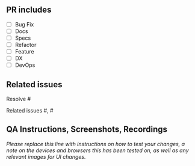 <!--
     For Work In Progress Pull Requests, please use the Draft PR feature,
     see https://github.blog/2019-02-14-introducing-draft-pull-requests/ for further details.

     For a timely review/response, please avoid force-pushing additional
     commits if your PR already received reviews or comments.

     Before submitting a Pull Request, please ensure you've done the following:
     - 📖 Read the Forem Contributing Guide: https://github.com/taskany-inc/icons/blob/main/CONTRIBUTING.md;
     - 📖 Read the Forem Code of Conduct: https://github.com/taskany-inc/icons/blob/main/CODE_OF_CONDUCT.md;
     - 👷‍♀️ Create small PRs. in most cases this will be possible;
     - ✅ Provide tests for your changes;
     - 📝 Use conventional commit messages: https://www.conventionalcommits.org/en/v1.0.0/;
     - 📗 Update any related documentation and include any relevant screenshots.

     NOTE: Pull Requests from forked repositories will need to be reviewed by
     a Taskany Team member before any CI builds will run.
-->

## PR includes

- [ ] Bug Fix
- [ ] Docs
- [ ] Specs
- [ ] Refactor
- [ ] Feature
- [ ] DX
- [ ] DevOps

## Related issues

<!--
For pull requests that relate or close an issue, please include them
below.  We like to follow [Github's guidance on linking issues to pull requests](https://docs.github.com/en/issues/tracking-your-work-with-issues/linking-a-pull-request-to-an-issue).

For example having the text: "Resolve #1234" would connect the current pull
request to issue 1234.  And when we merge the pull request, Github will
automatically close the issue.
-->

Resolve #<issue>

Related issues #<issue>, #<issue>

## QA Instructions, Screenshots, Recordings
  
_Please replace this line with instructions on how to test your changes, a note on the devices and browsers this has been tested on, as well as any relevant images for UI changes._

<!-- THANKS FOR YOUR CONTRIBUTION -->
